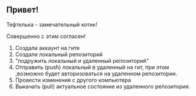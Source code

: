 ## Привет!


Тефтелька - замечательный котик!

Совершенно с этим согласен!


1. Создали аккаунт на гите
2. Создали локальный репозиторий 
3. "подружить локальный и удаленный репозиторий" 
4. Отправить (push) локальный в удаленный на гит, при этом ,возможно будет авторизоваться на удаленном репозитории.
5. Провести изменения с другого компьютера
6. Выкачать (pull) актуальное состояние из удаленного репозитория. 